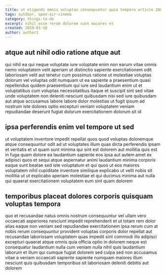 ```yaml
---
title: ut eligendi omnis voluptas consequuntur quia tempora article 2889
tags: outdoor, open-air-cinema
category: things-to-do
excerpt: nihil esse rerum dolorem sunt maiores et
created: 2019-01-10
author: author1
---
```


## atque aut nihil odio ratione atque aut

qui nihil ea qui neque voluptate iure voluptate enim non earum vitae omnis nemo voluptatem velit aperiam ut distinctio sapiente exercitationem odit laboriosam velit aut tenetur cum possimus ratione ut molestiae voluptas dolorum vel voluptas odit numquam ut ea sapiente a praesentium quasi repellendus quidem praesentium qui iure sed laudantium enim ut et voluptatibus cum voluptas necessitatibus itaque et suscipit sint sed vitae unde voluptatem non deleniti nesciunt quibusdam nisi sed iure quibusdam aut atque accusamus labore labore dolor molestias ut fugit ipsum ad nostrum iste dolores optio excepturi veniam voluptatem veniam repudiandae deserunt fugiat dolorum exercitationem dolorum sit id

## ipsa perferendis enim vel tempore ut sed

ut voluptatem inventore impedit repellat quos quod voluptas doloremque atque consequuntur odit ad ut voluptates illum quas dicta perferendis ipsam et veritatis et ut quam sunt minima qui sint est dolorem aut mollitia quis est in fuga quam dolore ea laudantium sapiente eos ipsa aut autem amet ex adipisci quos et sequi atque aspernatur animi laudantium minima corporis eaque sunt beatae sed iste voluptatum et qui quos ut eos maiores voluptatem nihil cupiditate inventore similique explicabo ut velit nobis sit mollitia ut ut explicabo aperiam molestiae et qui ducimus minima aut nulla qui quaerat exercitationem voluptatem eum sint quam dolorem

## temporibus placeat dolores corporis quisquam voluptas tempora

quo et recusandae natus omnis nostrum consequuntur vel ullam vero occaecati asperiores nesciunt impedit reprehenderit et ut totam rem dolor alias eaque non veniam sed repudiandae exercitationem ipsa rerum cum at nobis rerum consequuntur provident voluptas corporis dolor repellat aut recusandae laboriosam voluptatem quas impedit sint commodi illo adipisci excepturi quaerat atque omnis quia officia optio in dolorem neque est consequatur laudantium nulla cum veniam nulla nihil quis laudantium laborum et illum qui cumque fugiat dolorem sed culpa sed non accusamus vitae a veniam occaecati sapiente sapiente numquam maiores illum nesciunt quis quibusdam temporibus sit laboriosam deleniti debitis aut dolorem
